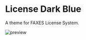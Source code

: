 # License Dark Blue
A theme for FAXES License System.

![preview](https://cdn.hyperz.net/u/main/QjXL97M.png)
